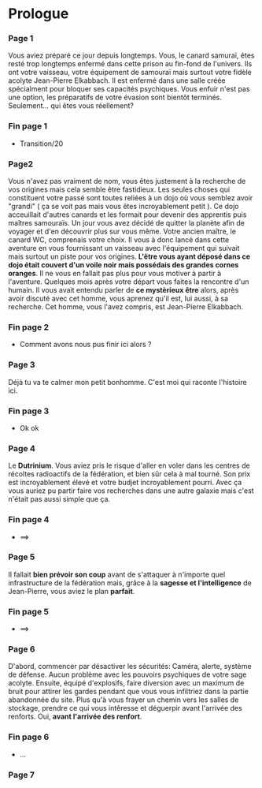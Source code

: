 # Prologue
### Page 1
Vous aviez préparé ce jour depuis longtemps. Vous, le canard samuraï, êtes resté trop longtemps enfermé dans cette prison au fin-fond de l'univers. Ils ont votre vaisseau, votre équipement de samouraï mais surtout votre fidèle acolyte Jean-Pierre Elkabbach. Il est enfermé dans une salle créée spécialment pour bloquer ses capacités psychiques. Vous enfuir n'est pas une option, les préparatifs de votre évasion sont bientôt terminés. Seulement... qui êtes vous réellement?
### Fin page 1
* Transition/20
### Page2 
Vous n'avez pas vraiment de nom, vous êtes justement à la recherche de vos origines mais cela semble être fastidieux. Les seules  choses qui constituent votre passé sont toutes reliées à un dojo où vous semblez avoir "grandi" ( ça se voit pas mais vous êtes incroyablement petit ). Ce dojo acceuillait d'autres canards et les formait pour devenir des apprentis puis maîtres samouraïs. Un jour vous avez décidé de quitter la planète afin de voyager et d'en découvrir plus sur vous même. Votre ancien maître, le canard WC, comprenais votre choix. Il vous à donc lancé dans cette aventure en vous fournissant un vaisseau avec l'équipement qui suivait mais surtout un piste pour vos origines. **L'être vous ayant déposé dans ce dojo était couvert d'un voile noir mais possédais des grandes cornes oranges**. Il ne vous en fallait pas plus pour vous motiver à partir à l'aventure. Quelques mois après votre départ vous faites la rencontre d'un humain. Il vous avait entendu parler de **ce mystèrieux être** alors, après avoir discuté avec cet homme, vous aprenez qu'il est, lui aussi, à sa recherche. Cet homme, vous l'avez compris, est Jean-Pierre Elkabbach.
### Fin page 2
* Comment avons nous pus finir ici alors ?
### Page 3
Déjà tu va te calmer mon petit bonhomme. C'est moi qui raconte l'histoire ici.
### Fin page 3
* Ok ok
### Page 4
Le **Dutrinium**. Vous aviez pris le risque d'aller en voler dans les centres de récoltes radioactifs de la fédération, et bien sûr cela à mal tourné. Son prix est incroyablement élevé et votre budjet incroyablement pourri. Avec ça vous auriez pu partir faire vos recherches dans une autre galaxie mais c'est n'était pas aussi simple que ça.
### Fin page 4
* ==>
### Page 5
Il fallait **bien prévoir son coup** avant de s'attaquer à n'importe quel infrastructure de la fédération mais, grâce à la **sagesse et l'intelligence** de Jean-Pierre, vous aviez le plan **parfait**.
### Fin page 5
* ==>
### Page 6
D'abord, commencer par désactiver les sécurités: Caméra, alerte, système de défense. Aucun problème avec les pouvoirs psychiques de votre sage acolyte. Ensuite, équipé d'explosifs, faire diversion avec un maximum de bruit pour attirer les gardes pendant que vous vous infiltriez dans la partie abandonnée du site. Plus qu'à vous frayer un chemin vers les salles de stockage, prendre ce qui vous intêresse et déguerpir avant l'arrivée des renforts. Oui, **avant l'arrivée des renfort**.
### Fin page 6
* ...
### Page 7
